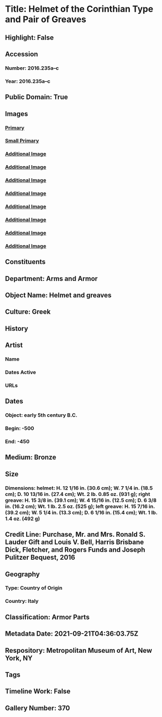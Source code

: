 # Title: Helmet of the Corinthian Type and Pair of Greaves
## Highlight: False
## Accession
### Number: 2016.235a–c
### Year: 2016.235a–c
## Public Domain: True
## Images
### [Primary](https://images.metmuseum.org/CRDImages/aa/original/DP-13164-001.jpg)
### [Small Primary](https://images.metmuseum.org/CRDImages/aa/web-large/DP-13164-001.jpg)
### [Additional Image](https://images.metmuseum.org/CRDImages/aa/original/DP-13164-002.jpg)
### [Additional Image](https://images.metmuseum.org/CRDImages/aa/original/TR.6a.2016_003AA2016.jpg)
### [Additional Image](https://images.metmuseum.org/CRDImages/aa/original/TR.6a.2016_004AA.jpg)
### [Additional Image](https://images.metmuseum.org/CRDImages/aa/original/TR.6a.2016_032AA2016.jpg)
### [Additional Image](https://images.metmuseum.org/CRDImages/aa/original/TR.6a.2016_027AA2016.jpg)
### [Additional Image](https://images.metmuseum.org/CRDImages/aa/original/TR.6bc.2016_010AA2016.jpg)
### [Additional Image](https://images.metmuseum.org/CRDImages/aa/original/TR.6bc.2016_007AA2016.jpg)
### [Additional Image](https://images.metmuseum.org/CRDImages/aa/original/TR.6bc.2016_003AA2016.jpg)
## Constituents
## Department: Arms and Armor
## Object Name: Helmet and greaves
## Culture: Greek
## History
## Artist
### Name
### Dates Active
### URLs
## Dates
### Object: early 5th century B.C.
### Begin: -500
### End: -450
## Medium: Bronze
## Size
### Dimensions: helmet: H. 12 1/16 in. (30.6 cm); W. 7 1/4 in. (18.5 cm); D. 10 13/16 in. (27.4 cm); Wt. 2 lb. 0.85 oz. (931 g); right greave: H. 15 3/8 in. (39.1 cm); W. 4 15/16 in. (12.5 cm); D. 6 3/8 in. (16.2 cm); Wt. 1 lb. 2.5 oz. (525 g); left greave: H. 15 7/16 in. (39.2 cm); W. 5 1/4 in. (13.3 cm); D. 6 1/16 in. (15.4 cm); Wt. 1 lb. 1.4 oz. (492 g)
## Credit Line: Purchase, Mr. and Mrs. Ronald S. Lauder Gift and Louis V. Bell, Harris Brisbane Dick, Fletcher, and Rogers Funds and Joseph Pulitzer Bequest, 2016
## Geography
### Type: Country of Origin
### Country: Italy
## Classification: Armor Parts
## Metadata Date: 2021-09-21T04:36:03.75Z
## Respository: Metropolitan Museum of Art, New York, NY
## Tags
## Timeline Work: False
## Gallery Number: 370